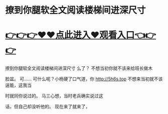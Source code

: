 # 撩到你腿软全文阅读楼梯间进深尺寸

# <a href="https://github.com/bitezs/bite/issues/1">👉👉👉♥♥点此进入♥观看入口👈👉👉</a>

撩到你腿软全文阅读楼梯间进深尺寸
么了？
不想当初你就不该来给班长做木

脸盆。
可……
可什么呢？小杨硬了口气道，你
http://5h6s.top
不想来当初就不该逞能，这我当

时就同你说过的。
马三心想，当时老兵确实说过这

话，但自己却没听他的。
现在来了就来了，
